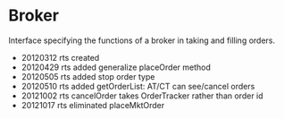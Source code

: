 # Broker

Interface specifying the functions of a broker in taking
 and filling orders.

*  20120312 rts created
*  20120429 rts added generalize placeOrder method
*  20120505 rts added stop order type
*  20120510 rts added getOrderList: AT/CT can see/cancel orders
*  20121002 rts cancelOrder takes OrderTracker rather than order id
*  20121017 rts eliminated placeMktOrder
